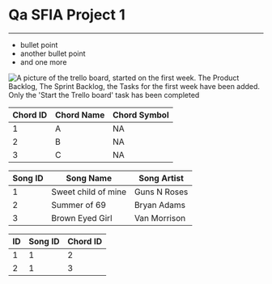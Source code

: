 # Qa SFIA Project 1
---

* bullet point
* another bullet point
* and one more

![A picture of the trello board, started on the first week. The Product Backlog, The Sprint Backlog, the Tasks for the first week have been added. Only the 'Start the Trello board' task has been completed](https://imgur.com/a/gYMIFqZ?)

|Chord ID|Chord Name|Chord Symbol|
|---|---|---|
|1|A|NA|
|2|B|NA|
|3|C|NA|

|Song ID|Song Name|Song Artist|
|---|---|---|
|1|Sweet child of mine|Guns N Roses|
|2|Summer of 69|Bryan Adams|
|3|Brown Eyed Girl|Van Morrison|

|ID|Song ID|Chord ID|
|---|---|---|
|1|1|2|
|2|1|3|

